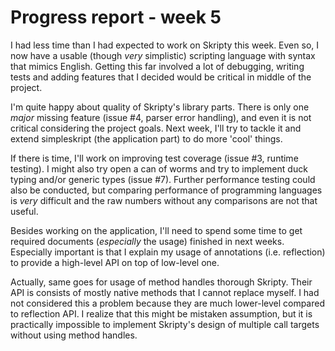 # Progress report - week 5
I had less time than I had expected to work on Skripty this week. Even so,
I now have a usable (though *very* simplistic) scripting language with syntax
that mimics English. Getting this far involved a lot of debugging, writing
tests and adding features that I decided would be critical in middle of the
project.

I'm quite happy about quality of Skripty's library parts. There is only one
*major* missing feature (issue #4, parser error handling), and even it is not
critical considering the project goals. Next week, I'll try to tackle it and
extend simpleskript (the application part) to do more 'cool' things.

If there is time, I'll work on improving test coverage (issue #3, runtime
testing). I might also try open a can of worms and try to implement duck typing
and/or generic types (issue #7). Further performance testing could also be
conducted, but comparing performance of programming languages is *very*
difficult and the raw numbers without any comparisons are not that useful.

Besides working on the application, I'll need to spend some time to get
required documents (*especially* the usage) finished in next weeks.
Especially important is that I explain my usage of annotations
(i.e. reflection) to provide a high-level API on top of low-level one.

Actually, same goes for usage of method handles thorough Skripty. Their API is
consists of mostly native methods that I cannot replace myself. I had not
considered this a problem because they are much lower-level compared to
reflection API. I realize that this might be mistaken assumption, but it is
practically impossible to implement Skripty's design of multiple call targets
without using method handles.